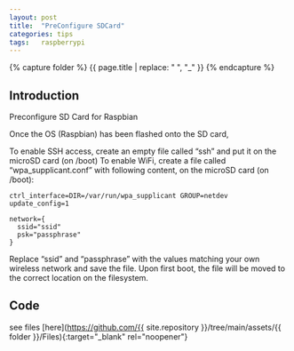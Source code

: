 ```yaml
---
layout: post
title:  "PreConfigure SDCard"
categories: tips
tags:   raspberrypi 
---
```

{% capture folder %}
{{ page.title | replace: " ", "_" }}
{% endcapture %}

## Introduction ##
Preconfigure SD Card for Raspbian
<!--more-->

Once the OS (Raspbian) has been flashed onto the SD card,

To enable SSH access, create an empty file called “ssh”  and put it on the microSD card (on /boot)
To enable WiFi, create a file called “wpa_supplicant.conf” with following content, on the microSD card (on /boot):

```
ctrl_interface=DIR=/var/run/wpa_supplicant GROUP=netdev
update_config=1

network={
  ssid="ssid"
  psk="passphrase"
}
```

Replace “ssid” and “passphrase” with the values matching your own wireless network and save the file. Upon first boot, the file will be moved to the correct location on the filesystem.

## Code ##
see files [here](https://github.com/{{ site.repository }}/tree/main/assets/{{ folder }}/Files){:target="_blank" rel="noopener"}